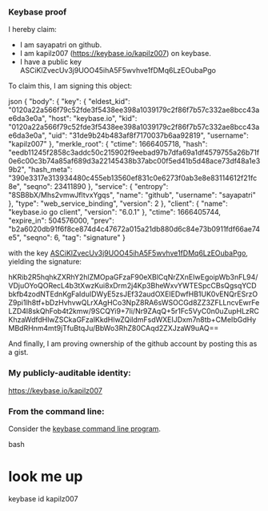 ### Keybase proof

I hereby claim:

  * I am sayapatri on github.
  * I am kapilz007 (https://keybase.io/kapilz007) on keybase.
  * I have a public key ASCiKlZvecUv3j9UOO45ihA5F5wvhve1fDMq6LzEOubaPgo

To claim this, I am signing this object:

json
{
  "body": {
    "key": {
      "eldest_kid": "0120a22a566f79c52fde3f5438ee398a1039179c2f86f7b57c332ae8bcc43ae6da3e0a",
      "host": "keybase.io",
      "kid": "0120a22a566f79c52fde3f5438ee398a1039179c2f86f7b57c332ae8bcc43ae6da3e0a",
      "uid": "31de9b24b483af8f7170037b6aa92819",
      "username": "kapilz007"
    },
    "merkle_root": {
      "ctime": 1666405718,
      "hash": "eedb11245f2858c3addc50c215902f9eebad97b7dfa69a1df4579755a26b71f0e6c00c3b74a85af689d3a22145438b37abc00f5ed41b5d48ace73df48a1e39b2",
      "hash_meta": "390e3317e313934480c455eb13560ef831c0e6273f0ab3e8e83114612f21fc8e",
      "seqno": 23411890
    },
    "service": {
      "entropy": "8SB8bX/Mhs2vmwJfltvxYgqs",
      "name": "github",
      "username": "sayapatri"
    },
    "type": "web_service_binding",
    "version": 2
  },
  "client": {
    "name": "keybase.io go client",
    "version": "6.0.1"
  },
  "ctime": 1666405744,
  "expire_in": 504576000,
  "prev": "b2a6020db91f6f8ce874d4c47672a015a21db880d6c84e73b0911fdf66ae74e5",
  "seqno": 6,
  "tag": "signature"
}


with the key [ASCiKlZvecUv3j9UOO45ihA5F5wvhve1fDMq6LzEOubaPgo](https://keybase.io/kapilz007), yielding the signature:


hKRib2R5hqhkZXRhY2hlZMOpaGFzaF90eXBlCqNrZXnEIwEgoipWb3nFL94/VDjuOYoQORecL4b3tXwzKui8xDrm2j4Kp3BheWxvYWTESpcCBsQgsqYCDbkfb4zodNTEdnKgFaIduIDWyE5zsJEf32audOXEIEDwfHB1UK0vENQrESrzOZ9pi1lh8tf+bDzHvhvwQLrXAgHCo3NpZ8RA6sWSOCGd8ZZ3ZFLLncvEwrFeLZD4l8skQhFob4t2kmw/9SCQYi9+7Ii/Nr9ZAqQ+5r1Fc5VyC0n0uZupHLzRCKhzaWdfdHlwZSCkaGFzaIKkdHlwZQildmFsdWXEIJDxm7n8tb+CMeIbGdHyMBdRHnm4mt9jTfuBtqJu/BbWo3RhZ80CAqd2ZXJzaW9uAQ==



And finally, I am proving ownership of the github account by posting this as a gist.

### My publicly-auditable identity:

https://keybase.io/kapilz007

### From the command line:

Consider the [keybase command line program](https://keybase.io/download).

bash
# look me up
keybase id kapilz007
